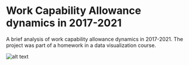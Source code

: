 # Work Capability Allowance dynamics in 2017-2021
A brief analysis of work capability allowance dynamics in 2017-2021. The project was part of a homework in a data visualization course.

![alt text](https://github.com/[qetdr]/[work_allowance_2017_2021]/blob/[main]/image.ong?raw=true)

